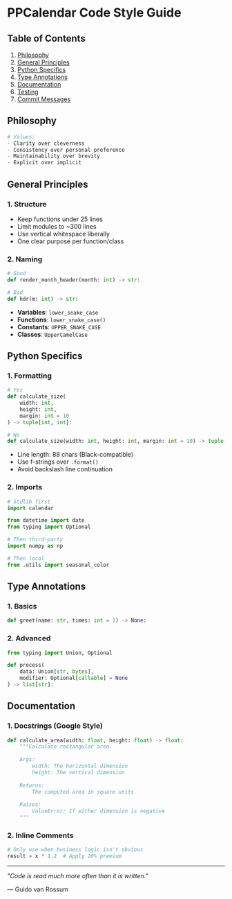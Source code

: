 # PPCalendar Code Style Guide

## Table of Contents
1. [Philosophy](##philosophy)
1. [General Principles](#general-principles)
1. [Python Specifics](#python-specifics)
1. [Type Annotations](#type-annotations)
1. [Documentation](#documentation)
1. [Testing](#testing)
1. [Commit Messages](##commit-messages)

## Philosophy

```python
# Values:
- Clarity over cleverness
- Consistency over personal preference
- Maintainability over brevity
- Explicit over implicit
```

## General Principles

### 1. Structure
- Keep functions under 25 lines
- Limit modules to ~300 lines
- Use vertical whitespace liberally
- One clear purpose per function/class

### 2. Naming
```python
# Good
def render_month_header(month: int) -> str:

# Bad
def hdr(m: int) -> str:
```

- **Variables**: `lower_snake_case`
- **Functions**: `lower_snake_case()`
- **Constants**: `UPPER_SNAKE_CASE`
- **Classes**: `UpperCamelCase`

## Python Specifics

### 1. Formatting
```python
# Yes
def calculate_size(
    width: int,
    height: int,
    margin: int = 10
) -> tuple[int, int]:

# No
def calculate_size(width: int, height: int, margin: int = 10) -> tuple[int, int]:
```

- Line length: 88 chars (Black-compatible)
- Use f-strings over `.format()`
- Avoid backslash line continuation

### 2. Imports
```python
# Stdlib first
import calendar

from datetime import date
from typing import Optional

# Then third-party
import numpy as np

# Then local
from .utils import seasonal_color
```

## Type Annotations

### 1. Basics
```python
def greet(name: str, times: int = 1) -> None:
```

### 2. Advanced
```python
from typing import Union, Optional

def process(
    data: Union[str, bytes],
    modifier: Optional[callable] = None
) -> list[str]:
```

## Documentation

### 1. Docstrings (Google Style)
```python
def calculate_area(width: float, height: float) -> float:
    """Calculate rectangular area.
    
    Args:
        width: The horizontal dimension
        height: The vertical dimension
        
    Returns:
        The computed area in square units
        
    Raises:
        ValueError: If either dimension is negative
    """
```

### 2. Inline Comments
```python
# Only use when business logic isn't obvious
result = x * 1.2  # Apply 20% premium
```

---

*"Code is read much more often than it is written."*  

— Guido van Rossum

